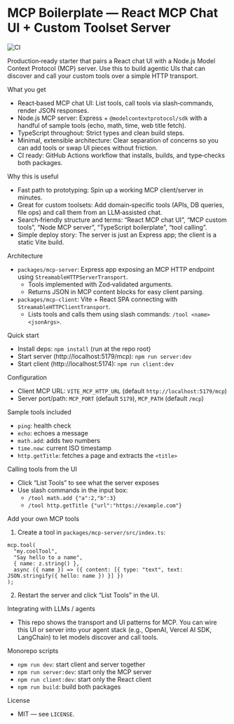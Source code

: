 # MCP Boilerplate — React MCP Chat UI + Custom Toolset Server

![CI](https://github.com/akzarma/mcp-boilerplate/actions/workflows/ci.yml/badge.svg)

Production‑ready starter that pairs a React chat UI with a Node.js Model Context Protocol (MCP) server. Use this to build agentic UIs that can discover and call your custom tools over a simple HTTP transport.

What you get
- React‑based MCP chat UI: List tools, call tools via slash‑commands, render JSON responses.
- Node.js MCP server: Express + `@modelcontextprotocol/sdk` with a handful of sample tools (echo, math, time, web title fetch).
- TypeScript throughout: Strict types and clean build steps.
- Minimal, extensible architecture: Clear separation of concerns so you can add tools or swap UI pieces without friction.
- CI ready: GitHub Actions workflow that installs, builds, and type‑checks both packages.

Why this is useful
- Fast path to prototyping: Spin up a working MCP client/server in minutes.
- Great for custom toolsets: Add domain‑specific tools (APIs, DB queries, file ops) and call them from an LLM‑assisted chat.
- Search‑friendly structure and terms: “React MCP chat UI”, “MCP custom tools”, “Node MCP server”, “TypeScript boilerplate”, “tool calling”.
- Simple deploy story: The server is just an Express app; the client is a static Vite build.

Architecture
- `packages/mcp-server`: Express app exposing an MCP HTTP endpoint using `StreamableHTTPServerTransport`.
  - Tools implemented with Zod‑validated arguments.
  - Returns JSON in MCP content blocks for easy client parsing.
- `packages/mcp-client`: Vite + React SPA connecting with `StreamableHTTPClientTransport`.
  - Lists tools and calls them using slash commands: `/tool <name> <jsonArgs>`.

Quick start
- Install deps: `npm install` (run at the repo root)
- Start server (http://localhost:5179/mcp): `npm run server:dev`
- Start client (http://localhost:5174): `npm run client:dev`

Configuration
- Client MCP URL: `VITE_MCP_HTTP_URL` (default `http://localhost:5179/mcp`)
- Server port/path: `MCP_PORT` (default `5179`), `MCP_PATH` (default `/mcp`)

Sample tools included
- `ping`: health check
- `echo`: echoes a message
- `math.add`: adds two numbers
- `time.now`: current ISO timestamp
- `http.getTitle`: fetches a page and extracts the `<title>`

Calling tools from the UI
- Click “List Tools” to see what the server exposes
- Use slash commands in the input box:
  - `/tool math.add {"a":2,"b":3}`
  - `/tool http.getTitle {"url":"https://example.com"}`

Add your own MCP tools
1) Create a tool in `packages/mcp-server/src/index.ts`:
```
mcp.tool(
  "my.coolTool",
  "Say hello to a name",
  { name: z.string() },
  async ({ name }) => ({ content: [{ type: "text", text: JSON.stringify({ hello: name }) }] })
);
```
2) Restart the server and click “List Tools” in the UI.

Integrating with LLMs / agents
- This repo shows the transport and UI patterns for MCP. You can wire this UI or server into your agent stack (e.g., OpenAI, Vercel AI SDK, LangChain) to let models discover and call tools.

Monorepo scripts
- `npm run dev`: start client and server together
- `npm run server:dev`: start only the MCP server
- `npm run client:dev`: start only the React client
- `npm run build`: build both packages

License
- MIT — see `LICENSE`.

